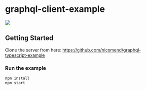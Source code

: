 # graphql-client-example
![](http://i.imgur.com/acxRg0p.png)

## Getting Started

Clone the server from here: https://github.com/nicomend/graphql-typescript-example

### Run the example

```sh
npm install
npm start
```